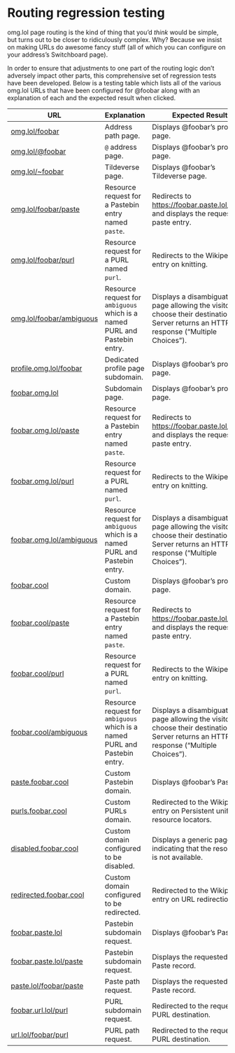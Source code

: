 # Routing regression testing

omg.lol page routing is the kind of thing that you’d _think_ would be simple, but turns out to be closer to ridiculously complex. Why? Because we insist on making URLs do awesome fancy stuff (all of which you can configure on your address’s Switchboard page).

In order to ensure that adjustments to one part of the routing logic don’t adversely impact other parts, this comprehensive set of regression tests have been developed. Below is a testing table which lists all of the various omg.lol URLs that have been configured for @foobar along with an explanation of each and the expected result when clicked.

| URL  | Explanation | Expected Result |
| ---- | ------------- | --------------- |
| [omg.lol/foobar](https://omg.lol/foobar) | Address path page. | Displays @foobar’s profile page. |
| [omg.lol/@foobar](https://omg.lol/@foobar) | `@` address page. | Displays @foobar’s profile page. |
| [omg.lol/~foobar](https://omg.lol/~foobar) | Tildeverse page. | Displays @foobar’s Tildeverse page. |
| [omg.lol/foobar/paste](https://omg.lol/foobar/paste) | Resource request for a Pastebin entry named `paste`. | Redirects to https://foobar.paste.lol/paste and displays the requested paste entry. |
| [omg.lol/foobar/purl](https://omg.lol/foobar/purl) | Resource request for a PURL named `purl`. | Redirects to the Wikipedia entry on knitting. |
| [omg.lol/foobar/ambiguous](https://omg.lol/foobar/ambiguous) | Resource request for `ambiguous` which is a named PURL and Pastebin entry. | Displays a disambiguation page allowing the visitor to choose their destination. Server returns an HTTP 300 response (“Multiple Choices”). |
| [profile.omg.lol/foobar](https://profile.omg.lol/foobar) | Dedicated profile page subdomain. | Displays @foobar’s profile page. |
| [foobar.omg.lol](https://foobar.omg.lol) | Subdomain page. | Displays @foobar’s profile page. |
| [foobar.omg.lol/paste](https://foobar.omg.lol/paste) | Resource request for a Pastebin entry named `paste`. | Redirects to https://foobar.paste.lol/paste and displays the requested paste entry. |
| [foobar.omg.lol/purl](https://foobar.omg.lol/purl) | Resource request for a PURL named `purl`. | Redirects to the Wikipedia entry on knitting. |
| [foobar.omg.lol/ambiguous](https://foobar.omg.lol/ambiguous) | Resource request for `ambiguous` which is a named PURL and Pastebin entry. | Displays a disambiguation page allowing the visitor to choose their destination. Server returns an HTTP 300 response (“Multiple Choices”). |
| [foobar.cool](https://foobar.cool) | Custom domain. | Displays @foobar’s profile page. |
| [foobar.cool/paste](https://foobar.cool/paste) | Resource request for a Pastebin entry named `paste`. | Redirects to https://foobar.paste.lol/paste and displays the requested paste entry. |
| [foobar.cool/purl](https://foobar.cool/purl) | Resource request for a PURL named `purl`. | Redirects to the Wikipedia entry on knitting. |
| [foobar.cool/ambiguous](https://foobar.cool/ambiguous) | Resource request for `ambiguous` which is a named PURL and Pastebin entry. | Displays a disambiguation page allowing the visitor to choose their destination. Server returns an HTTP 300 response (“Multiple Choices”). |
| [paste.foobar.cool](https://paste.foobar.cool) | Custom Pastebin domain. | Displays @foobar’s Pastebin. |
| [purls.foobar.cool](https://purls.foobar.cool) | Custom PURLs domain. | Redirected to the Wikipedia entry on Persistent uniform resource locators. |
| [disabled.foobar.cool](https://disabled.foobar.cool) | Custom domain configured to be disabled. | Displays a generic page indicating that the resource is not available. |
| [redirected.foobar.cool](https://redirected.foobar.cool) | Custom domain configured to be redirected. | Redirected to the Wikipedia entry on URL redirection. |
| [foobar.paste.lol](https://foobar.paste.lol) | Pastebin subdomain request. | Displays @foobar’s Pastebin. |
| [foobar.paste.lol/paste](https://foobar.paste.lol/paste) | Pastebin subdomain request. | Displays the requested Paste record. |
| [paste.lol/foobar/paste](https://paste.lol/foobar/paste) | Paste path request. | Displays the requested Paste record. |
| [foobar.url.lol/purl](https://foobar.url.lol/purl) | PURL subdomain request. | Redirected to the requested PURL destination. |
| [url.lol/foobar/purl](https://url.lol/foobar/purl) | PURL path request. | Redirected to the requested PURL destination. |
